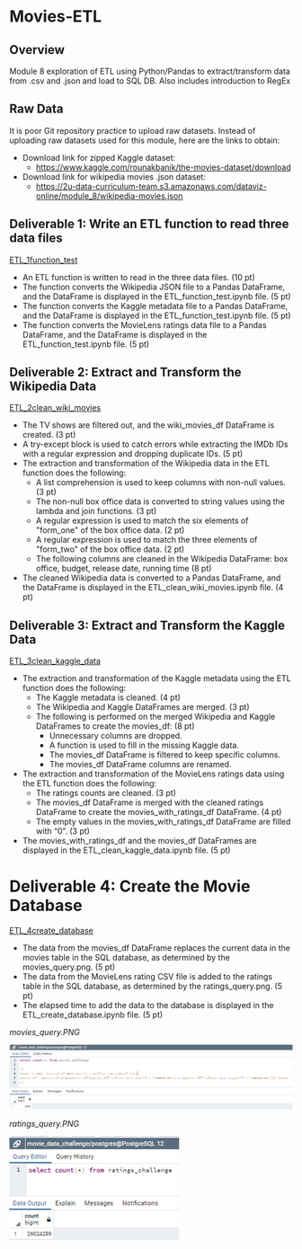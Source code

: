 # Movies-ETL

## Overview
Module 8 exploration of ETL using Python/Pandas to extract/transform data from .csv and .json and load to SQL DB.
Also includes introduction to RegEx

## Raw Data
It is poor Git repository practice to upload raw datasets.  Instead of uploading raw datasets used for this module, here are the links to obtain:
- Download link for zipped Kaggle dataset:  
  - https://www.kaggle.com/rounakbanik/the-movies-dataset/download
- Download link for wikipedia movies .json dataset:  
  - https://2u-data-curriculum-team.s3.amazonaws.com/dataviz-online/module_8/wikipedia-movies.json
  
## Deliverable 1:  Write an ETL function to read three data files

[ETL_1function_test](/ETL_1function_test.ipynb)
- An ETL function is written to read in the three data files. (10 pt)
- The function converts the Wikipedia JSON file to a Pandas DataFrame, and the DataFrame is displayed in the ETL_function_test.ipynb file. (5 pt)
- The function converts the Kaggle metadata file to a Pandas DataFrame, and the DataFrame is displayed in the ETL_function_test.ipynb file. (5 pt)
- The function converts the MovieLens ratings data file to a Pandas DataFrame, and the DataFrame is displayed in the ETL_function_test.ipynb file. (5 pt)

## Deliverable 2: Extract and Transform the Wikipedia Data

[ETL_2clean_wiki_movies](/ETL_2clean_wiki_movies.ipynb)
- The TV shows are filtered out, and the wiki_movies_df DataFrame is created. (3 pt)
- A try-except block is used to catch errors while extracting the IMDb IDs with a regular expression and dropping duplicate IDs. (5 pt)
- The extraction and transformation of the Wikipedia data in the ETL function does the following:
  - A list comprehension is used to keep columns with non-null values. (3 pt)
  - The non-null box office data is converted to string values using the lambda and join functions. (3 pt)
  - A regular expression is used to match the six elements of "form_one" of the box office data. (2 pt)
  - A regular expression is used to match the three elements of "form_two" of the box office data. (2 pt)
  - The following columns are cleaned in the Wikipedia DataFrame: box office, budget, release date, running time (8 pt)
- The cleaned Wikipedia data is converted to a Pandas DataFrame, and the DataFrame is displayed in the ETL_clean_wiki_movies.ipynb file. (4 pt)

## Deliverable 3: Extract and Transform the Kaggle Data

[ETL_3clean_kaggle_data](/ETL_3clean_kaggle_data.ipynb)
- The extraction and transformation of the Kaggle metadata using the ETL function does the following:
  - The Kaggle metadata is cleaned. (4 pt)
  - The Wikipedia and Kaggle DataFrames are merged. (3 pt)
  - The following is performed on the merged Wikipedia and Kaggle DataFrames to create the movies_df: (8 pt)
    - Unnecessary columns are dropped.
    - A function is used to fill in the missing Kaggle data.
    - The movies_df DataFrame is filtered to keep specific columns.
    - The movies_df DataFrame columns are renamed.
- The extraction and transformation of the MovieLens ratings data using the ETL function does the following:
  - The ratings counts are cleaned. (3 pt)
  - The movies_df DataFrame is merged with the cleaned ratings DataFrame to create the movies_with_ratings_df DataFrame. (4 pt)
  - The empty values in the movies_with_ratings_df DataFrame are filled with “0”. (3 pt)
- The movies_with_ratings_df and the movies_df DataFrames are displayed in the ETL_clean_kaggle_data.ipynb file. (5 pt)

# Deliverable 4: Create the Movie Database

[ETL_4create_database](/ETL_4create_database.ipynb)
- The data from the movies_df DataFrame replaces the current data in the movies table in the SQL database, as determined by the movies_query.png. (5 pt)
- The data from the MovieLens rating CSV file is added to the ratings table in the SQL database, as determined by the ratings_query.png. (5 pt)
- The elapsed time to add the data to the database is displayed in the ETL_create_database.ipynb file. (5 pt)

*movies_query.PNG*

![movies_query](/movies_query.PNG)

*ratings_query.PNG*

![ratings_query](/ratings_query.PNG)

